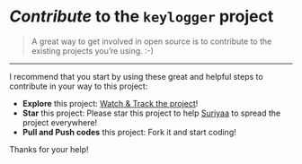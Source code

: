 # *Contribute* to the **`keylogger`** project

> A great way to get involved in open source is to contribute to the existing projects you’re using. :-)

----

I recommend that you start by using these great and helpful steps to contribute in your way to this project:

* **Explore** this project: [Watch & Track the project](https://github.com/suriyaa/keylogger/subscription)!
* **Star** this project: Please star this project to help [Suriyaa](https://github.com/suriyaa) to spread the project everywhere!
* **Pull and Push codes** this project: Fork it and start coding!

Thanks for your help!
